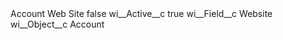 <?xml version="1.0" encoding="UTF-8"?>
<CustomMetadata xmlns="http://soap.sforce.com/2006/04/metadata" xmlns:xsi="http://www.w3.org/2001/XMLSchema-instance" xmlns:xsd="http://www.w3.org/2001/XMLSchema">
    <label>Account Web Site</label>
    <protected>false</protected>
    <values>
        <field>wi__Active__c</field>
        <value xsi:type="xsd:boolean">true</value>
    </values>
    <values>
        <field>wi__Field__c</field>
        <value xsi:type="xsd:string">Website</value>
    </values>
    <values>
        <field>wi__Object__c</field>
        <value xsi:type="xsd:string">Account</value>
    </values>
</CustomMetadata>
